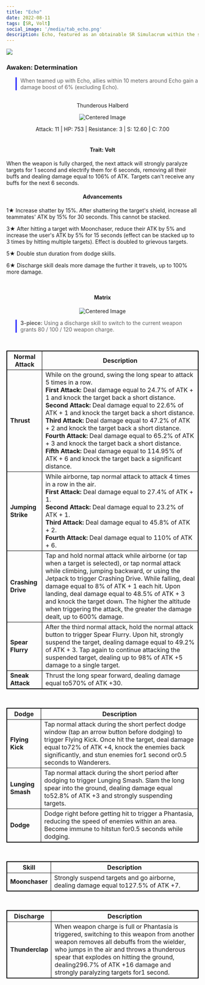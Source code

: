 ```yaml
---
title: "Echo"
date: 2022-08-11
tags: [SR, Volt]
social_image: '/media/tab_echo.png'
description: Echo, featured as an obtainable SR Simulacrum within the simulacrum system, associated with the weapon Thunderous Halberd.
---
```


![](https://i.postimg.cc/NFhZ59XS/Simulacrum-Echo-Prototype.webp)

### Awaken: Determination
> When teamed up with Echo, allies within 10 meters around Echo gain a damage boost of 6% (excluding Echo).

</br>

<center>
Thunderous Halberd
</center>
<p align="center">
<img src="https://i.postimg.cc/XvzZ53Q9/Icon-Weapon-Thunderous-Halberd.webp" alt="Centered Image">
</p>
<center>
Attack: 11 | HP: 753 | Resistance: 3 | S: 12.60 | C: 7.00
</center>


</br>

<h4 style="text-align: center;"> Trait: Volt </h4>

When the weapon is fully charged, the next attack will strongly paralyze targets for 1 second and electrify them for 6 seconds, removing all their buffs and dealing damage equal to 106% of ATK. Targets can't receive any buffs for the next 6 seconds.


<h4 style="text-align: center;"> Advancements </h4>



1★ Increase shatter by 15%. After shattering the target's shield, increase all teammates' ATK by 15% for 30 seconds. This cannot be stacked.

3★ After hitting a target with Moonchaser, reduce their ATK by 5% and increase the user's ATK by 5% for 15 seconds (effect can be stacked up to 3 times by hitting multiple targets). Effect is doubled to grievous targets.

5★ Double stun duration from dodge skills.

6★ Discharge skill deals more damage the further it travels, up to 100% more damage.

</br>

<h4 style="text-align: center;"> Matrix </h4> 

<p align="center">
<img src="https://i.postimg.cc/yxrSVjsQ/Echo-m.png" alt="Centered Image">
</p>



> **3-piece:** Using a discharge skill to switch to the current weapon grants 80 / 100 / 120 weapon charge.
<style>
table {
    border-collapse: collapse;
}
table, th, td {
   border: 1.5px solid black;
}
blockquote {
    border-left: solid blue;
    padding-left: 10px;
}
</style>

</br>

| Normal Attack | Description |
| --- | --- |
| **Thrust** | While on the ground, swing the long spear to attack 5 times in a row. </br> **First Attack:** Deal damage equal to 24.7% of ATK + 1 and knock the target back a short distance. </br> **Second Attack:** Deal damage equal to 22.6% of ATK + 1 and knock the target back a short distance. </br> **Third Attack:** Deal damage equal to 47.2% of ATK + 2 and knock the target back a short distance. </br> **Fourth Attack:** Deal damage equal to 65.2% of ATK + 3 and knock the target back a short distance. </br> **Fifth Attack:** Deal damage equal to 114.95% of ATK + 6 and knock the target back a significant distance.
| **Jumping Strike** | While airborne, tap normal attack to attack 4 times in a row in the air. </br> **First Attack:** Deal damage equal to 27.4% of ATK + 1. </br> **Second Attack:** Deal damage equal to 23.2% of ATK + 1. </br> **Third Attack:** Deal damage equal to 45.8% of ATK + 2. </br> **Fourth Attack:** Deal damage equal to 110% of ATK + 6.
| **Crashing Drive** | Tap and hold normal attack while airborne (or tap when a target is selected), or tap normal attack while climbing, jumping backward, or using the Jetpack to trigger Crashing Drive. While falling, deal damage equal to 8% of ATK + 1 each hit. Upon landing, deal damage equal to 48.5% of ATK + 3 and knock the target down. The higher the altitude when triggering the attack, the greater the damage dealt, up to 600% damage.
| **Spear Flurry** | After the third normal attack, hold the normal attack button to trigger Spear Flurry. Upon hit, strongly suspend the target, dealing damage equal to 49.2% of ATK + 3. Tap again to continue attacking the suspended target, dealing up to 98% of ATK +5 damage to a single target.
| **Sneak Attack** | Thrust the long spear forward, dealing damage equal to570% of ATK +30.

</br>

| Dodge | Description |
| --- | --- |
| **Flying Kick** | Tap normal attack during the short perfect dodge window (tap an arrow button before dodging) to trigger Flying Kick. Once hit the target, deal damage equal to72% of ATK +4, knock the enemies back significantly, and stun enemies for1 second or0.5 seconds to Wanderers.
| **Lunging Smash** | Tap normal attack during the short period after dodging to trigger Lunging Smash. Slam the long spear into the ground, dealing damage equal to52.8% of ATK +3 and strongly suspending targets.
| **Dodge** | Dodge right before getting hit to trigger a Phantasia, reducing the speed of enemies within an area. Become immune to hitstun for0.5 seconds while dodging.

</br>

| Skill | Description |
| --- | --- |
| **Moonchaser** | Strongly suspend targets and go airborne, dealing damage equal to127.5% of ATK +7.

</br>

| Discharge | Description |
| --- | --- |
| **Thunderclap** | When weapon charge is full or Phantasia is triggered, switching to this weapon from another weapon removes all debuffs from the wielder, who jumps in the air and throws a thunderous spear that explodes on hitting the ground, dealing296.7% of ATK +16 damage and strongly paralyzing targets for1 second.






